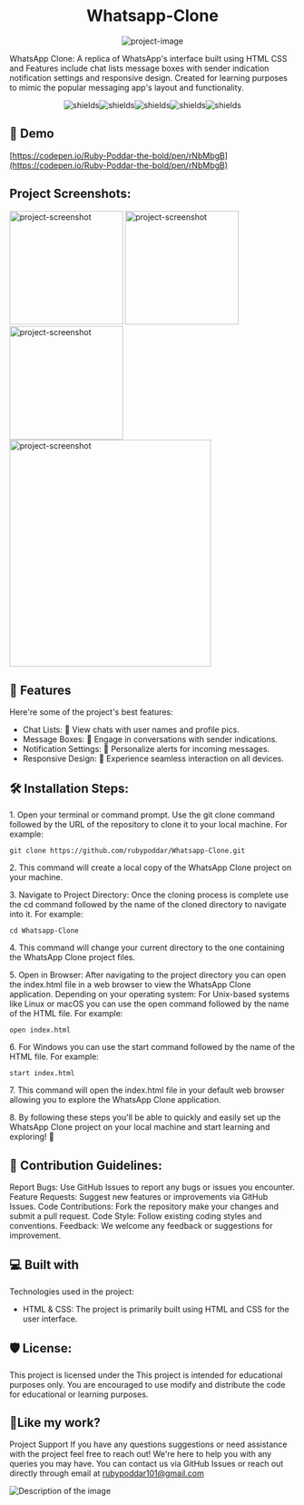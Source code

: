 <h1 align="center" id="title">Whatsapp-Clone</h1>

<p align="center"><img src="https://deeplor.s3.us-west-2.amazonaws.com/matting_original/2024/03/18/ac7ab0dc7886418abbaea6cd8703d636.jpg?X-Amz-Algorithm=AWS4-HMAC-SHA256&amp;X-Amz-Date=20240318T152120Z&amp;X-Amz-SignedHeaders=host&amp;X-Amz-Expires=10800&amp;X-Amz-Credential=AKIAROYXHKZUSZONTWIG%2F20240318%2Fus-west-2%2Fs3%2Faws4_request&amp;X-Amz-Signature=89bf4041990aa2a631875ce033d24e04acebf960c5fd1d10f8dc69bcbd3dcaca" alt="project-image"></p>

<p id="description">WhatsApp Clone: A replica of WhatsApp's interface built using HTML CSS and Features include chat lists message boxes with sender indication notification settings and responsive design. Created for learning purposes to mimic the popular messaging app's layout and functionality.</p>

<p align="center"><img src="https://cdn-icons-png.flaticon.com/128/1959/1959460.png" alt="shields"><img src="https://cdn-icons-png.flaticon.com/128/1959/1959455.png" alt="shields"><img src="https://cdn-icons-png.flaticon.com/128/3227/3227076.png" alt="shields"><img src="https://cdn-icons-png.flaticon.com/128/2655/2655537.png" alt="shields"><img src="https://cdn-icons-png.flaticon.com/128/7645/7645279.png" alt="shields"></p>

<h2>🚀 Demo</h2>

[https://codepen.io/Ruby-Poddar-the-bold/pen/rNbMbgB](https://codepen.io/Ruby-Poddar-the-bold/pen/rNbMbgB)

<h2>Project Screenshots:</h2>

<img src="https://deeplor.s3.us-west-2.amazonaws.com/matting_preview/2024/03/18/f2baa57f4d6d49689b4c8375bb5ddb02.png?X-Amz-Algorithm=AWS4-HMAC-SHA256&amp;X-Amz-Date=20240318T152120Z&amp;X-Amz-SignedHeaders=host&amp;X-Amz-Expires=10799&amp;X-Amz-Credential=AKIAROYXHKZUSZONTWIG%2F20240318%2Fus-west-2%2Fs3%2Faws4_request&amp;X-Amz-Signature=533dc9f4b8f3c3a2e62bedeb3114432de213ffde1285eb48d5cee5837c9a1e07" alt="project-screenshot" width="200" height="/">

<img src="https://media0.giphy.com/media/v1.Y2lkPTc5MGI3NjExdzYxb3F2M3F0eHgxeHdyZXZ0dWl6N2loNmV2cjJ5b3BsbTU4bXJlciZlcD12MV9pbnRlcm5hbF9naWZfYnlfaWQmY3Q9Zw/137EaR4vAOCn1S/giphy.gif" alt="project-screenshot" width="200" height="/">

<img src="https://cdn.gencraft.com/prod/user/04f3f815-9110-4421-b8c6-0a5efccc9e04/361b821a-9d18-4fd5-9653-d6790cfce570/image/image1_0.jpg?Expires=1710863848&amp;Signature=gYrsybGdipvhK-GMrmlecVzUvYVCiibZvfIns3Vof583gT0tAMPet4zIguqNqMUy4VQ2XPwq0zCET0bg1PqnASGfl~1Vk7uxzmT~nqfNJwV92tcO82imUn4cgnpxiOlZKqx7~PZYTNG-awNha0jY9vwBltpl7k6-4a7DIR-R8uxVCNv66j~y~xoeE3PEQd6MZ4hIOhGCuXssq3Xc-y8IVtFmUgYWE6XsdFb7SJLdpgaWYrxaf854kkZwj8iLn94K~GhzVbCehojfrX7IF-rCXkT1W13g7PRRukwp~rRcpArDOoTPftAgISUMN5lME~y32WGmSproUsiaPDvcI7kapg__&amp;Key-Pair-Id=K3RDDB1TZ8BHT8" alt="project-screenshot" width="200" height="/">

<img src="https://media2.giphy.com/media/v1.Y2lkPTc5MGI3NjExa2JneTVyaThpanc4dmVrNmZpMXdsZ2R3eThoZXdwMXFkdzkzcTBwZSZlcD12MV9pbnRlcm5hbF9naWZfYnlfaWQmY3Q9Zw/fhAwk4DnqNgw8/giphy.gif" alt="project-screenshot" width="355" height="400/">

  
  
<h2>🧐 Features</h2>

Here're some of the project's best features:

*   Chat Lists: 📝 View chats with user names and profile pics.
*   Message Boxes: 💬 Engage in conversations with sender indications.
*   Notification Settings: 🔔 Personalize alerts for incoming messages.
*   Responsive Design: 📱 Experience seamless interaction on all devices.

<h2>🛠️ Installation Steps:</h2>

<p>1. Open your terminal or command prompt. Use the git clone command followed by the URL of the repository to clone it to your local machine. For example:</p>

```
git clone https://github.com/rubypoddar/Whatsapp-Clone.git
```

<p>2. This command will create a local copy of the WhatsApp Clone project on your machine.</p>

<p>3. Navigate to Project Directory: Once the cloning process is complete use the cd command followed by the name of the cloned directory to navigate into it. For example:</p>

```
cd Whatsapp-Clone
```

<p>4. This command will change your current directory to the one containing the WhatsApp Clone project files.</p>

<p>5. Open in Browser: After navigating to the project directory you can open the index.html file in a web browser to view the WhatsApp Clone application. Depending on your operating system: For Unix-based systems like Linux or macOS you can use the open command followed by the name of the HTML file. For example:</p>

```
open index.html
```

<p>6. For Windows you can use the start command followed by the name of the HTML file. For example:</p>

```
start index.html
```

<p>7. This command will open the index.html file in your default web browser allowing you to explore the WhatsApp Clone application.</p>

<p>8. By following these steps you'll be able to quickly and easily set up the WhatsApp Clone project on your local machine and start learning and exploring! 🚀</p>

<h2>🍰 Contribution Guidelines:</h2>

Report Bugs: Use GitHub Issues to report any bugs or issues you encounter. Feature Requests: Suggest new features or improvements via GitHub Issues. Code Contributions: Fork the repository make your changes and submit a pull request. Code Style: Follow existing coding styles and conventions. Feedback: We welcome any feedback or suggestions for improvement.

  
  
<h2>💻 Built with</h2>

Technologies used in the project:

*   HTML & CSS: The project is primarily built using HTML and CSS for the user interface.

<h2>🛡️ License:</h2>

This project is licensed under the This project is intended for educational purposes only. You are encouraged to use modify and distribute the code for educational or learning purposes.

<h2>💖Like my work?</h2>

Project Support If you have any questions suggestions or need assistance with the project feel free to reach out! We're here to help you with any queries you may have. You can contact us via GitHub Issues or reach out directly through email at rubypoddar101@gmail.com<p><img src="https://media0.giphy.com/media/9vSOecGRQ0lGEIhcFd/giphy360p.mp4?cid=ecf05e4798vg9dxrfhb9yppyb9gh2cwfhekdud5ompgcsai3&amp;ep=v1_videos_related&amp;rid=giphy360p.mp4&amp;ct=v" alt="Description of the image"></p>

